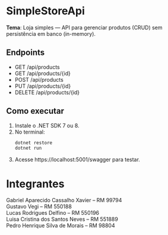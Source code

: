 # SimpleStoreApi

**Tema**: Loja simples — API para gerenciar produtos (CRUD) sem persistência em banco (in-memory).

## Endpoints
- GET /api/products
- GET /api/products/{id}
- POST /api/products
- PUT /api/products/{id}
- DELETE /api/products/{id}

## Como executar
1. Instale o .NET SDK 7 ou 8.
2. No terminal:
   ```bash
   dotnet restore
   dotnet run
   ```
3. Acesse https://localhost:5001/swagger para testar.

# Integrantes
Gabriel Aparecido Cassalho Xavier – RM 99794  
Gustavo Vegi – RM 550188  
Lucas Rodrigues Delfino – RM 550196  
Luisa Cristina dos Santos Neves – RM 551889  
Pedro Henrique Silva de Morais – RM 98804  
